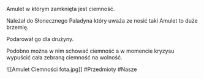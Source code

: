 Amulet w którym zamknięta jest ciemność.

Należał do Słonecznego Paladyna który uważa ze nosić taki Amulet to duże brzemię.

Podarował go dla drużyny.

Podobno można w nim schować ciemność a w momencie kryzysu wypuścić cała zebraną ciemność na wolność.

![[Amulet Ciemności fota.jpg]]
#Przedmioty #Nasze
